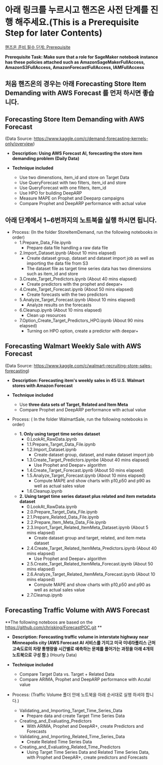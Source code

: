 
# 아래 링크를 누르시고 핸즈온 사전 단계를 진행 해주세요.(This is a Prerequisite Step for later Contents)

[핸즈온 준비 필수 단게: Prerequisite](Prerequisite.md)

**Prerequisite Task: Make sure that a role for SageMaker notebook instance has these policies attached such as AmazonSageMakerFullAccess, AmazonS3FullAccess, AmazonForecastFullAccess, IAMFullAccess**

## 처음 핸즈온의 경우는 아래 Forecasting Store Item Demanding with AWS Forecast 를 먼저 하시면 좋습니다.

## Forecasting Store Item Demanding with AWS Forecast  
(Data Source: https://www.kaggle.com/c/demand-forecasting-kernels-only/overview)

* **Description: Using AWS Forecast AI, forecasting the store item demanding problem (Daily Data)**

* **Technique included**
    * Use two dimenstions, item_id and store on Target Data
    * Use QueryForecast with two filters, item_id and store
    * Use QueryForecast with one filters, item_id 
    * Use HPO for building DeepARP 
    * Measure MAPE on Prophet and Deeparp campaigns    
    * Compare Prophet and DeepARP performance with actual value

## 아래 단계에서 1~6번까지의 노트북을 실행 하시면 됩니다.

* Process: (In the folder StoreItemDemand, run the following notebooks in order)
    * 1.Prepare_Data_File.ipynb
        * Prepare data file handling a raw data file
    * 2.Import_Dataset.ipynb (About 10 mins elapsed)
        * Create dataset group, dataset and dataset import job as well as importing the data file from S3
        * The dataset file as target time series data has two dimensions such as item_id and store
    * 3.Create_Target_Predictors.ipynb (About 40 mins elapsed)
        * Create predictors with the prophet and deepar+ 
    * 4.Create_Target_Forecast.ipynb (About 50 mins elapsed)
        * Create forecasts with the two predictors 
    * 5.Analyze_Target_Forecast.ipynb (About 10 mins elapsed)
        * Analyze results on the forecasts
    * 6.Cleanup.ipynb (About 10 mins elapsed)
        * Clean up resources
    * 7.Option_Create_Target_Predictors_HPO.ipynb (About 90 mins elapsed)
        * Turning on HPO option, create  a predictor with deepar+ 
            

## Forecasting Walmart Weekly Sale with AWS Forecast
(Data Source: https://www.kaggle.com/c/walmart-recruiting-store-sales-forecasting)

* **Description: Forecasting item's weekly sales in 45 U.S. Walmart stores with Amazon Forecast**

* **Technique included**
    * Use **three data sets of Target, Related and Item Meta**
    * Compare Prophet and DeepARP performance with actual value    


* Process: ( In the folder WalmartSale, run the following notebooks in order)
    * **1. Only using target time series dataset**
        * 0.LookAt_RawData.ipynb
        * 1.1.Prepare_Target_Data_File.ipynb
        * 1.2.Import_Dataset.ipynb
            * Create dataset group, dataset, and make dataset import job
        * 1.3.Create_Target_Predictors.ipynbe (About 40 mins elapsed)
            * Use Prophet and Deepar+ algorithm
        * 1.4.Create_Target_Forecast.ipynb (About 50 mins elapsed)
        * 1.5.Analyze_Target_Forecast.ipynb (About 10 mins elapsed)
            * Compute MAPE and show charts with p10,p50 and p90 as well as actual sales value
        * 1.6.Cleanup.ipynb
    * **2. Using target time series dataset plus related and item metadata dataset**
        * 0.LookAt_RawData.ipynb    
        * 2.0.Prepare_Target_Data_File.ipynb 
        * 2.1.Prepare_Related_Data_File.ipynb
        * 2.2.Prepare_Item_Meta_Data_File.ipynb
        * 2.3.Import_Target_Related_ItemMeta_Dataset.ipynb (About 5 mins elapsed)
            * Create dataset group and target, related, and item meta dataset
        * 2.4.Create_Target_Related_ItemMeta_Predictors.ipynb (About 40 mins elapsed)
            * Use Prophet and Deepar+ algorithm
        * 2.5.Create_Target_Related_ItemMeta_Forecast.ipynb (About 50 mins elapsed)
        * 2.6.Analyze_Target_Related_ItemMeta_Forecast.ipynb (About 10 mins elapsed)
            * Compute MAPE and show charts with p10,p50 and p90 as well as actual sales value        
        * 2.7.Cleanup.ipynb

    
## Forecasting Traffic Volume with AWS Forecast
**The following noteboos are based on the https://github.com/chrisking/ForecastPOC.git **

* **Description: Forecasting traffic volume in interstate highway near Minneapolis city (AWS Forecast AI 서비스를 가지고 미국 미네라폴리스 근처 고속도로의 차량 통행량을 시간별로 예측하는 문제를 풀어가는 과정을 아래 4개의 노트북으로 구성 함.)**
(Hourly Data)


* **Technique included**
    * Compare Target Data vs. Target + Related Data
    * Compare ARIMA, Prophet and DeepARP performance with Acutal value


* Process: (Traffic Volume 폴더 안에 노트북을 아래 순서대로 실행 하셔야 합니다.)
    * Validating_and_Importing_Target_Time_Series_Data
        * Prepare data and create Target Time Series Data
    * Creating_and_Evaluating_Predictors
        * With ARIMA, Prophet and DeepAR+, create Predictors and Forecasts
    * Validating_and_Importing_Related_Time_Series_Data 
        * Create Related Time Series Data
    * Creating_and_Evaluating_Related_Time_Predictors
        * Using Target Time Series Data and Related Time Series Data, with Prophet and DeepAR+, create predictors and Forecasts

    